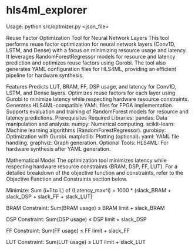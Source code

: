 # hls4ml_explorer

Usage: python src/optmizer.py <json_file>

Reuse Factor Optimization Tool for Neural Network Layers
This tool performs reuse factor optimization for neural network layers (Conv1D, LSTM, and Dense) with a focus on minimizing resource usage and latency. It leverages RandomForestRegressor models for resource and latency prediction and optimizes reuse factors using Gurobi. The tool also generates YAML configuration files for HLS4ML, providing an efficient pipeline for hardware synthesis.

Features
Predicts LUT, BRAM, FF, DSP usage, and latency for Conv1D, LSTM, and Dense layers.
Optimizes reuse factors for each layer using Gurobi to minimize latency while respecting hardware resource constraints.
Generates HLS4ML-compatible YAML files for FPGA implementation.
Supports evaluation and training of RandomForest models for resource and latency predictions.
Prerequisites
Required Libraries:
pandas: Data manipulation and analysis.
numpy: Numerical computing.
scikit-learn: Machine learning algorithms (RandomForestRegressor).
gurobipy: Optimization with Gurobi.
matplotlib: Plotting (optional).
yaml: YAML file handling.
graphviz: Graph generation.
Optional Tools:
HLS4ML: For hardware synthesis after YAML generation.


Mathematical Model
The optimization tool minimizes latency while respecting hardware resource constraints (BRAM, DSP, FF, LUT). For a detailed breakdown of the objective function and constraints, refer to the Objective Function and Constraints section below.

Minimize: 
    Sum (i=1 to L) of (Latency_max^i) 
    + 1000 * (slack_BRAM + slack_DSP + slack_FF + slack_LUT)

BRAM Constraint: 
    Sum(BRAM usage) ≤ BRAM limit + slack_BRAM

DSP Constraint: 
    Sum(DSP usage) ≤ DSP limit + slack_DSP

FF Constraint: 
    Sum(FF usage) ≤ FF limit + slack_FF

LUT Constraint: 
    Sum(LUT usage) ≤ LUT limit + slack_LUT

